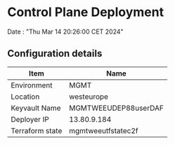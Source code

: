 # Control Plane Deployment #

Date : "Thu Mar 14 20:26:00 CET 2024"

## Configuration details ##

| Item                    | Name                 |
| ----------------------- | -------------------- |
| Environment             | MGMT         |
| Location                | westeurope              |
| Keyvault Name           | MGMTWEEUDEP88userDAF                                |
| Deployer IP             | 13.80.9.184                                         |
| Terraform state         | mgmtweeutfstatec2f                         |

